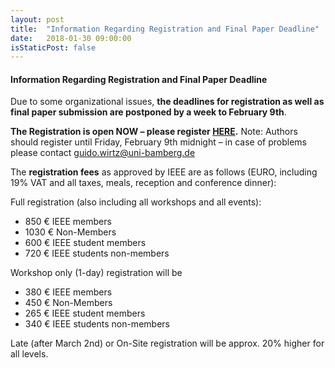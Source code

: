 ```yaml
---
layout: post
title:  "Information Regarding Registration and Final Paper Deadline"
date:   2018-01-30 09:00:00
isStaticPost: false
---
```

#### Information Regarding Registration and Final Paper Deadline

Due to some organizational issues, __the deadlines for registration
as well as final paper submission are postponed by a week to February 9th__.
 
<strong>The Registration is open NOW – please register [HERE](https://www.regonline.com/builder/site/tab2.aspx?EventID=2201744).</strong>
Note: Authors should register until Friday, February 9th midnight – in case of problems please contact guido.wirtz@uni-bamberg.de
 
The __registration fees__ as approved by IEEE are as follows
(EURO, including 19% VAT and all taxes, meals, reception and conference dinner):
 
Full registration (also including all workshops and all events):
- 850 € IEEE members
- 1030 € Non-Members
- 600 € IEEE student members
- 720 € IEEE students non-members
 
Workshop only (1-day) registration will be
- 380 € IEEE members
- 450 € Non-Members
- 265 € IEEE student members
- 340 € IEEE students non-members
 
Late (after March 2nd) or On-Site registration will be approx. 20% higher for all
levels.
